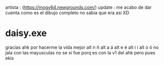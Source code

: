 artista : (https://mogy64.newgrounds.com/)
update : me acabo de dar cuenta como es el dibujo completo no sabia que era asi XD
# daisy.exe
gracias ahk por hacerme la vida mejor
alt n ñ
alt a á
alt e é
alt i í
alt o ó
no jala con las mayusculas no se si fue porq es con la v1 del ahk pero pues ekis
